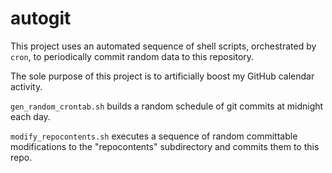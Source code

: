 # autogit

This project uses an automated sequence of shell scripts, orchestrated by `cron`, to periodically commit random data to this repository. 

The sole purpose of this project is to artificially boost my GitHub calendar activity.

`gen_random_crontab.sh` builds a random schedule of git commits at midnight each day.

`modify_repocontents.sh` executes a sequence of random committable modifications to the "repocontents" subdirectory and commits them to this repo.
